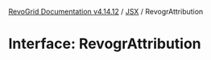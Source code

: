 [RevoGrid Documentation v4.14.12](README.md) / [JSX](Namespace.JSX.md) / RevogrAttribution

# Interface: RevogrAttribution

